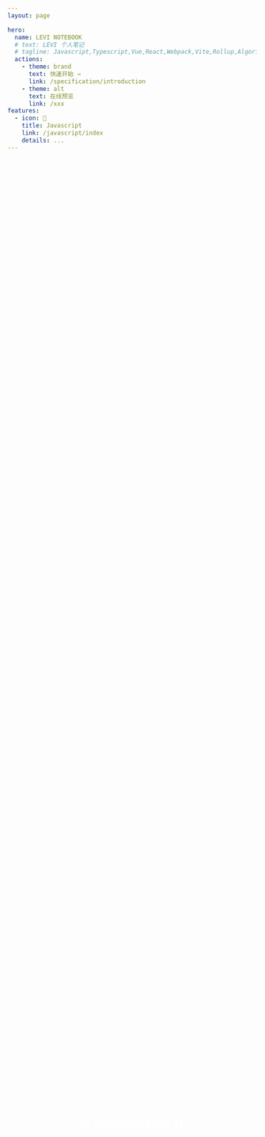 ```yaml
---
layout: page

hero:
  name: LEVI NOTEBOOK
  # text: LEVI 个人笔记
  # tagline: Javascript,Typescript,Vue,React,Webpack,Vite,Rollup,Algorithm,Links,etc...
  actions:
    - theme: brand
      text: 快速开始 →
      link: /specification/introduction
    - theme: alt
      text: 在线预览
      link: /xxx
features:
  - icon: 🎌
    title: Javascript
    link: /javascript/index
    details: ...
---
```


<script setup>
import { VPTeamMembers } from 'vitepress/theme'
import { useRouter } from 'vitepress'
import image0 from '/assets/wallpapers/wallpaper0.jpeg'
import image1 from '/assets/wallpapers/wallpaper1.png'
import image2 from '/assets/wallpapers/wallpaper2.png'
import image3 from '/assets/wallpapers/wallpaper3.png'

// segmentfault 图标
const SF_SVG = `<svg xmlns="http://www.w3.org/2000/svg" xmlns:xlink="http://www.w3.org/1999/xlink" version="1.1" id="Layer_1" x="0px" y="0px" width="32px" height="32px" viewBox="0 0 32 32" enable-background="new 0 0 32 32" xml:space="preserve">  <image id="image0" width="32" height="32" x="0" y="0" href="data:image/png;base64,iVBORw0KGgoAAAANSUhEUgAAACAAAAAgCAMAAABEpIrGAAAABGdBTUEAALGPC/xhBQAAACBjSFJN AAB6JgAAgIQAAPoAAACA6AAAdTAAAOpgAAA6mAAAF3CculE8AAABUFBMVEUAml4AmmEAmmEKnWch p3UOn2kBmmFavZja8Oj////k9O6X1b5xxqfW7uUXo2/1+/h8y61Kt46h2cRAs4hwxqYfpnRyx6eA zLD9/v16yqz+/v4Vom5dvpqQ07p3yapYvJcRoGspqnqJ0LUoqXkrq3sCmmIFm2SU1Lz2+/mx4M4y rX9qw6IPn2qe2MJZvZhtxaQNn2k9sobp9vGp3Mmy4M/h8+zY7+ZvxaXz+vdUu5VLt48gpnQdpXIi p3Z+y68QoGpuxaVTupTZ7+dev5sJnWYDm2IHnGXX7+bx+faS07smqXj4/PpnwqB0x6gGnGTn9fBH tox2yKoInWVVu5XM6t+75NR4yavJ6d2u3swsq3yj2sXj8+0LnmeP0rk2r4L6/fuv383r9/L0+vgw rX4+sofV7uTs9/NNuJCCzbEMnmiR07q/5dfQ7OHA5tei2sVpw6LzH4wMAAAAAnRSTlNJ424rirYA AAABYktHRAnx2aXsAAAAB3RJTUUH5wIBCC0dSNbSEQAAAVFJREFUOMuFk+dbwjAQxkvAahSwCipu Uako4N64rRNB3Atx7/X/f/OuLWlTbXpfcuPX3t37JJLkIwLzSeI6EsTD3AB/oEoAyNU1lNLaOlcg SHULuQHhegNQ3IAGrDZGok1uQDMCYcEWLVCPidZsBaDNCbR3KJ1d3di1J96LLfri/QkLUAeS+tyx wSGSohVLW0CGJYfJCPNHGTCG4fjE5BSdTpAZBvgZgFPNwg/luXlC0lkFmy0EFmUGLEEmucy2WMHP ZfsWq5hZW9fMXBTDDTuwuaX33N7JWkqqnA67IWOs3B5GeXQLvFBaft9AihAcoHPolFo9Osb8Cbin 6GhOAJAzvEbm1oYIFaBwfoHHJeSv4EQdaMkOBGnuOlJWbiB/a8rCA3dM3fsH8z7wwOOTWX9+wfAV 3TduSLn4/vH59f1jTFZOgal/t/jfvAHPx+v1/H8BCaQqrGJXXckAAAAldEVYdGRhdGU6Y3JlYXRl ADIwMjMtMDItMDFUMDg6NDU6MjkrMDA6MDA0dnXXAAAAJXRFWHRkYXRlOm1vZGlmeQAyMDIzLTAy LTAxVDA4OjQ1OjI5KzAwOjAwRSvNawAAACh0RVh0ZGF0ZTp0aW1lc3RhbXAAMjAyMy0wMi0wMVQw ODo0NToyOSswMDowMBI+7LQAAAAASUVORK5CYII="/>
</svg>`

const { go } = useRouter()

const members = [
  {
    avatar: 'https://www.github.com/sky124380729.png',
    name: 'Levi',
    title: 'Creator',
    links: [
      { icon: 'github', link: 'https://github.com/sky124380729' },
      { icon: { svg: SF_SVG }, link: 'https://segmentfault.com/u/sky124380729' }
    ]
  }
]

const columns = [
  { title: '关于微前端的理解与实践', img: image0, link: '/columns/micro-frontend/index' },
  { title: 'thinking...', img: image1, link: '' },
  { title: 'thinking...', img: image2, link: '' },
  { title: 'thinking...', img: image3, link: '' }
]
</script>

<div class="flex mt-10">
  <n-carousel
    effect="card"
    prev-slide-style="transform: translateX(-150%) translateZ(-800px);"
    next-slide-style="transform: translateX(50%) translateZ(-800px);"
    style="height: 450px"
    show-arrow
  >
    <n-carousel-item v-for="column in columns" @click="go(column.link)" :style="{ width: '60%' }">
      <div class="carousel-img" :style="`background: url(${column.img})`">
        {{ column.title }}
      </div>
    </n-carousel-item>
  </n-carousel>
</div>

<style scoped>
.carousel-img {
  margin: 0 auto;
  width: 100%;
  height: 100%;
  object-fit: cover;
  display: flex;
  justify-content: center;
  align-items: center;
  color: #fff;
  font-weight: bold;
  font-size: 26px;
  cursor: pointer;
  background-size: 100% 100%;
}
</style>

<VPTeamMembers class="my-3" size="small" :members="members" />
